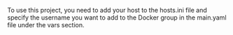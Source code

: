 To use this project, you need to add your host to the hosts.ini file and specify the username you want to add to the Docker group in the main.yaml file under the vars section.
